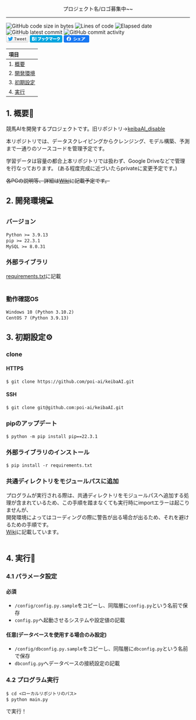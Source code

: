 <div align="center">プロジェクト名/ロゴ募集中~~</div>

<hr>

![GitHub code size in bytes](https://img.shields.io/github/languages/code-size/poi-ai/keibaAI)
![Lines of code](https://img.shields.io/tokei/lines/github/poi-ai/keibaAI)
![Elapsed date](https://img.shields.io/date/1673284347?label=first%20commit)
![GitHub latest commit](https://img.shields.io/github/last-commit/poi-ai/keibaAI)
![GitHub commit activity](https://img.shields.io/github/commit-activity/m/poi-ai/keibaAI)<br>
[![Twitter](https://github.com/poi-ai/img/blob/main/twitter.png)](https://twitter.com/intent/tweet?text=poi-ai/keibaAI&url=https://github.com/poi-ai/keibaAI)
[![はてなブックマーク](https://github.com/poi-ai/img/blob/main/hatebu.png)](https://b.hatena.ne.jp/entry/s/github.com/poi-ai/keibaAI)
[![Facebook](https://github.com/poi-ai/img/blob/main/facebook.png)](https://www.facebook.com/sharer/sharer.php?u=https://github.com/poi-ai/keibaAI)

|項目|
| :--- |
| 1. [概要](#anchor1) |
| 2. [開発環境](#anchor2)|
| 3. [初期設定](#anchor3)|
| 4. [実行](#anchor4)|

<!--
| 5. [](#anchor5)| -->

<a id="anchor1"></a>
## 1. 概要🐴
競馬AIを開発するプロジェクトです。旧リポジトリ→[keibaAI_disable](https://github.com/poi-ai/keibaAI_disable)

本リポジトリでは、データスクレイピングからクレンジング、モデル構築、予測まで一通りのソースコードを管理予定です。

学習データは容量の都合上本リポジトリでは扱わず、Google Driveなどで管理を行なっております。
(ある程度完成に近づいたらprivateに変更予定です。)

~~各PGの説明等、詳細は[Wiki](https://github.com/poi-ai/keibaAI/wiki)に記載予定です。~~

<a id="anchor2"></a>
## 2. 開発環境💻

### バージョン
```
Python >= 3.9.13
pip >= 22.3.1
MySQL >= 8.0.31
```

### 外部ライブラリ

[requirements.txt](requirements.txt)に記載<br>
<br>

### 動作確認OS
```
Windows 10 (Python 3.10.2)
CentOS 7 (Python 3.9.13)
```

<a id="anchor3"></a>
## 3. 初期設定⚙
### clone

#### HTTPS
```
$ git clone https://github.com/poi-ai/keibaAI.git
```

#### SSH
```
$ git clone git@github.com:poi-ai/keibaAI.git
```

### pipのアップデート
```
$ python -m pip install pip==22.3.1
```

### 外部ライブラリのインストール
```
$ pip install -r requirements.txt
```

### 共通ディレクトリをモジュールパスに追加
プログラムが実行される際は、共通ディレクトリをモジュールパスへ追加する処理が含まれているため、この手順を踏まなくても実行時にimportエラーは起こりませんが、<br>
開発環境によってはコーディングの際に警告が出る場合が出るため、それを避けるための手順です。<br>
[Wiki](https://github.com/poi-ai/keibaAI/wiki/%E5%85%B1%E9%80%9A%E3%83%87%E3%82%A3%E3%83%AC%E3%82%AF%E3%83%88%E3%83%AA%E3%82%92%E3%83%A2%E3%82%B8%E3%83%A5%E3%83%BC%E3%83%AB%E3%83%91%E3%82%B9%E3%81%AB%E8%BF%BD%E5%8A%A0%E3%81%99%E3%82%8B%E6%96%B9%E6%B3%95)に記載しています。
<br>
<br>
<a id="anchor4"></a>
## 4. 実行🤖

### 4.1 パラメータ設定

#### 必須
* `/config/config.py.sample`をコピーし、同階層に`config.py`という名前で保存
* `config.py`へ起動させるシステムや設定値の記載

#### 任意(データベースを使用する場合のみ設定)
* `/config/dbconfig.py.sample`をコピーし、同階層に`dbconfig.py`という名前で保存
* `dbconfig.py`へデータベースの接続設定の記載


### 4.2 プログラム実行

```
$ cd <ローカルリポジトリのパス>
$ python main.py
```

で実行！
